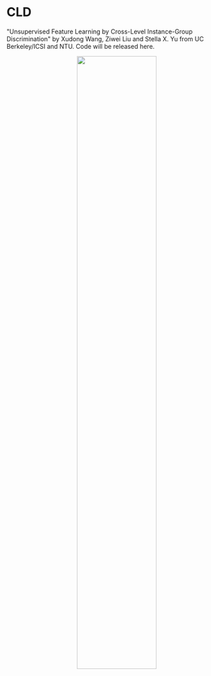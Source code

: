# CLD
"Unsupervised Feature Learning by Cross-Level Instance-Group Discrimination" by Xudong Wang, Ziwei Liu and Stella X. Yu from UC Berkeley/ICSI and NTU. Code will be released here.

<p align="center">
  <img src="http://people.eecs.berkeley.edu/~xdwang/projects/CLD/CLD.png"  width="60%" >
</p>
